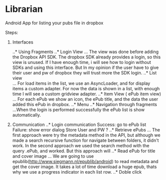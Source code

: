 Librarian
=========

Android App for listing your pubs file in dropbox

Steps: 
1. Interfaces

	..* Using Fragments
	..* Login View 
		... The view was done before adding the Dropbox API SDK. The dropbox SDK already provides a login, so this view is unused. If I have enough time, i will see how to login without SDKs and using this interface. But In my opinion if the user have to give their user and pw of dropbox they will trust more the SDK login.
	..* List view  
		... For load items in the list, we use an AsyncLoader, and for display items a custom adapter. For now the data is shown in a list, with enough time I will see a custom gridview adapter.
	..* Item View ( ePub item view) 
		... For each ePub we show an icon, the ePub title, and the data the user added this ePub in dropbox.
	..* Menu 
	..* Navigation through fragments
		...When the login is performed successfully the ePub list is show automatically.


2. Communication
	..* Login communication
		Success: go to ePub list
		Failure: show error dialog
		Store User and PW ?
	..* Retrieve ePubs
	...	The first approach were try the metadata method in the API, but although we made a  search recursive function for navigate between folders, it didn't work. In the second approach we used the search method with the query .ePub, and worked. But this approach will
    ..* Read ePub for title and cover image
	...	We are going to use epublib(http://www.siegmann.nl/epublib/android)  to read metadata and get the cover image. It takes a lot of time download a huge epub, thats why we use a progress indicator in each list row.
	..* Doble click
